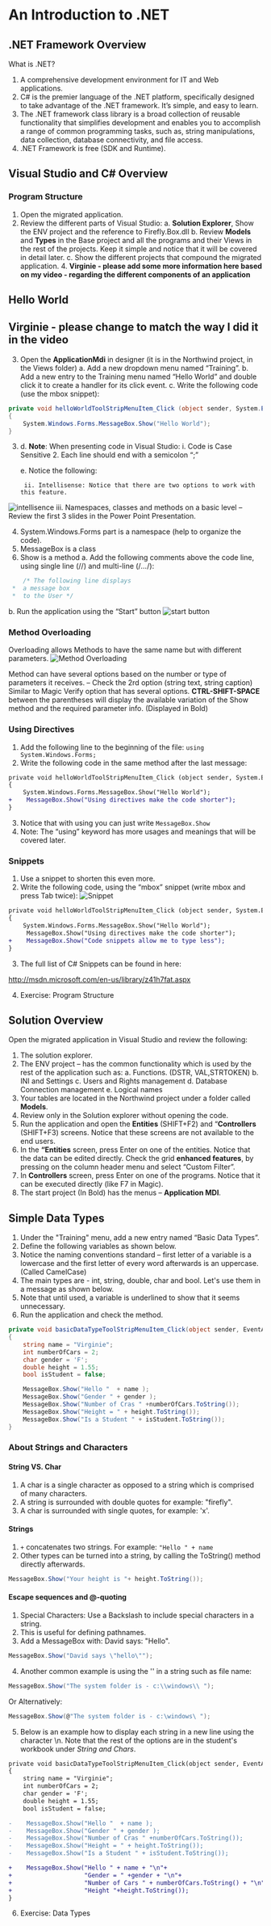 ﻿# An Introduction to .NET

## .NET Framework Overview

What is .NET?
1.	A comprehensive development environment for IT and Web applications.
2.	C# is the premier language of the .NET platform, specifically designed to take advantage of the .NET framework. It’s simple, and easy to learn.
3.	The .NET framework class library is a broad collection of reusable functionality that simplifies development and enables you to accomplish a range of common programming tasks, such as, string manipulations, data collection, database connectivity, and file access.
4.	.NET Framework is free (SDK and Runtime).

## Visual Studio and C# Overview

### Program Structure 

1.	Open the migrated application.
2.	Review the different parts of Visual Studio:
	a. **Solution Explorer**, Show the ENV project and the reference to Firefly.Box.dll
	b. Review **Models** and **Types** in the Base project and all the programs and their Views in the rest of the projects. Keep it simple and notice that it will be covered in detail later.
	c. Show the different projects that compound the migrated application.
    4. **Virginie - please add some more information here based on my video - regarding the different components of an application**

## Hello World

## Virginie - please change to match the way I did it in the video ##
3.	Open the **ApplicationMdi** in designer (it is in the Northwind project, in the Views folder)
	a. Add a new dropdown menu named “Training”.
	b. Add a new entry to the Training menu named “Hello World” and double click it to create a handler for its click event.
	c. Write the following code (use the mbox snippet):
```csharp
private void helloWorldToolStripMenuItem_Click (object sender, System.EventArgs e)
{
	System.Windows.Forms.MessageBox.Show("Hello World");
}
```

3. d. **Note**:  When presenting code in Visual Studio:
		i. Code is Case Sensitive
        2. Each line should end with a semicolon “;”
		
	e.	Notice the following:
		
		ii. Intellisense: Notice that there are two options to work with this feature.
![intellisence](intellisence.png)
		 iii. Namespaces, classes and methods on a basic level – Review the first 3 slides in the Power Point Presentation.

4.	System.Windows.Forms part is a namespace (help to organize the code).
5.	MessageBox is a class
6.	Show is a method
	a. Add the following comments above the code line, using single line (//) and multi-line (/*…*/):
```csharp 
	/* The following line displays
 *  a message box
 *  to the User */
 ```
b. Run the application using the “Start” button  ![start button](start_button.png)


### Method Overloading

Overloading allows Methods to have the same name but with different parameters.
![Method Overloading](Method_Overloading.png)
 
Method can have several options based on the number or type of parameters it receives. – Check the 2rd option (string text, string caption)
Similar to Magic Verify option that has several options.
**CTRL-SHIFT-SPACE** between the parentheses will display the available variation of the  Show method and the required parameter info. (Displayed in Bold)

### Using Directives

1.	Add the following line to the beginning of the file:
`using System.Windows.Forms;`
2.	Write the following code in the same method after the last message:
```diff
private void helloWorldToolStripMenuItem_Click (object sender, System.EventArgs e)
{
	System.Windows.Forms.MessageBox.Show("Hello World");
+    MessageBox.Show("Using directives make the code shorter");
}
```
3.	Notice that with using you can just write `MessageBox.Show`
4.	Note: The “using” keyword has more usages and meanings that will be covered later.

### Snippets 
1.	Use a snippet to shorten this even more.
2.	Write the following code, using the “mbox” snippet (write mbox and press Tab twice):
![Snippet](Snippet.png)
```diff
private void helloWorldToolStripMenuItem_Click (object sender, System.EventArgs e)
{
	System.Windows.Forms.MessageBox.Show("Hello World");
     MessageBox.Show("Using directives make the code shorter");
+    MessageBox.Show("Code snippets allow me to type less");
}
```
3.	 The full list of C# Snippets can be found in here:

http://msdn.microsoft.com/en-us/library/z41h7fat.aspx

4.	Exercise: Program Structure

## Solution Overview

Open the migrated application in Visual Studio and review the following:
1. The solution explorer.
2. The ENV project – has the common functionality which is used by the rest of the application such as:
	a. Functions. (DSTR, VAL,STRTOKEN)
	b. INI and Settings
	c. Users and Rights management
	d. Database Connection management
	e. Logical names
3. Your tables are located in the Northwind project under a folder called **Models**.
4. Review only in the Solution explorer without opening the code.
5. Run the application and open the **Entities** (SHIFT+F2) and “**Controllers** (SHIFT+F3) screens. Notice that these screens are not available to the end users.
6. In the **“Entities** screen, press Enter on one of the entities. Notice that the data can be edited directly. Check the grid **enhanced features**, by pressing on the column header menu and select “Custom Filter”.
7. In **Controllers** screen, press Enter on one of the programs. Notice that it can be executed directly (like F7 in Magic).
8. The start project (In Bold) has the menus – **Application MDI**.

## Simple Data Types
1. Under the "Training" menu, add a new entry named “Basic Data Types”.
2. Define the following variables as shown below.
3. Notice the naming conventions standard – first letter of a variable is a lowercase and the first letter of every word afterwards is an uppercase. (Called CamelCase)
4. The main types are - int, string, double, char and bool. Let's use them in a message as shown below.
5. Note that until used, a variable is underlined to show that it seems unnecessary.
6. Run the application and check the method.
```csharp
private void basicDataTypeToolStripMenuItem_Click(object sender, EventArgs e)
{
	string name = "Virginie";
	int numberOfCars = 2;
	char gender = 'F';
	double height = 1.55;
	bool isStudent = false;

	MessageBox.Show("Hello "  + name );
	MessageBox.Show("Gender " + gender );
	MessageBox.Show("Number of Cras " +numberOfCars.ToString());
	MessageBox.Show("Height = " + height.ToString());
	MessageBox.Show("Is a Student " + isStudent.ToString());
}
```

### About Strings and Characters

#### String VS. Char

1.	A char is a single character as opposed to a string which is comprised of many characters. 
2.	A string is surrounded with double quotes for example: "firefly".
3.	A char is surrounded with single quotes, for example: 'x'.

####	Strings
1.	`+` concatenates two strings. For example: `"Hello " + name`
2.	Other types can be turned into a string, by calling the ToString() method directly afterwards.
```csharp
MessageBox.Show("Your height is "+ height.ToString());
```

#### Escape sequences and @-quoting

1.	Special Characters: Use a Backslash to include special characters in a string.
2.	This is useful for defining pathnames.
3.	Add a MessageBox with: David says: "Hello".
```csharp
MessageBox.Show("David says \"hello\"");
```
4.	Another common example is using the '\' in a string such as file name:
```csharp
MessageBox.Show("The system folder is - c:\\windows\\ ");
```
Or Alternatively:
```csharp
MessageBox.Show(@"The system folder is - c:\windows\ ");
```
5.	Below is an example how to display each string in a new line using the character \n. Note that the rest of the options are in the student's workbook under _String and Chars_.
```diff
private void basicDataTypeToolStripMenuItem_Click(object sender, EventArgs e)
{
	string name = "Virginie";
	int numberOfCars = 2;
	char gender = 'F';
	double height = 1.55;
	bool isStudent = false;

-    MessageBox.Show("Hello "  + name );
-    MessageBox.Show("Gender " + gender );
-    MessageBox.Show("Number of Cras " +numberOfCars.ToString());
-    MessageBox.Show("Height = " + height.ToString());
-    MessageBox.Show("Is a Student " + isStudent.ToString());

+    MessageBox.Show("Hello " + name + "\n"+ 
+                    "Gender = " +gender + "\n"+
+                    "Number of Cars " + numberOfCars.ToString() + "\n"+
+                    "Height "+height.ToString());
}
```
6.	Exercise: Data Types